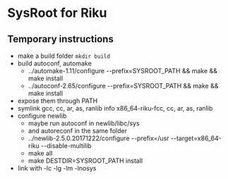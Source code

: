 # SysRoot for Riku
## Temporary instructions

* make a build folder `mkdir build`
* build autoconf, automake 
  * ../automake-1.11/configure --prefix=SYSROOT_PATH && make && make install
  * ../autoconf-2.65/configure --prefix=SYSROOT_PATH && make && make install
* expose them through PATH
* symlink gcc, cc, ar, as, ranlib info x86_64-riku-fcc, cc, ar, as, ranlib
* configure newlib
  * maybe run autoconf in newlib/libc/sys
  * and autoreconf in the same folder
  * ../newlib-2.5.0.20171222/configure --prefix=/usr --target=x86_64-riku --disable-multilib
  * make all
  * make DESTDIR=SYSROOT_PATH install
* link with -lc -lg -lm -lnosys
